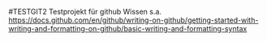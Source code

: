 
#TESTGIT2
Testprojekt für github Wissen
s.a.
https://docs.github.com/en/github/writing-on-github/getting-started-with-writing-and-formatting-on-github/basic-writing-and-formatting-syntax
